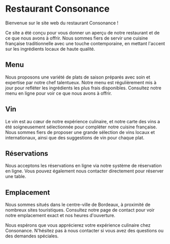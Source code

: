 # Restaurant Consonance

Bienvenue sur le site web du restaurant Consonance !

Ce site a été conçu pour vous donner un aperçu de notre restaurant et de ce que nous avons à offrir. Nous sommes fiers de servir une cuisine française traditionnelle avec une touche contemporaine, en mettant l'accent sur les ingrédients locaux de haute qualité.

## Menu

Nous proposons une variété de plats de saison préparés avec soin et expertise par notre chef talentueux. Notre menu est régulièrement mis à jour pour refléter les ingrédients les plus frais disponibles. Consultez notre menu en ligne pour voir ce que nous avons à offrir.

## Vin

Le vin est au cœur de notre expérience culinaire, et notre carte des vins a été soigneusement sélectionnée pour compléter notre cuisine française. Nous sommes fiers de proposer une grande sélection de vins locaux et internationaux, ainsi que des suggestions de vin pour chaque plat.

## Réservations

Nous acceptons les réservations en ligne via notre système de réservation en ligne. Vous pouvez également nous contacter directement pour réserver une table.

## Emplacement

Nous sommes situés dans le centre-ville de Bordeaux, à proximité de nombreux sites touristiques. Consultez notre page de contact pour voir notre emplacement exact et nos heures d'ouverture.

Nous espérons que vous apprécierez votre expérience culinaire chez Consonance. N'hésitez pas à nous contacter si vous avez des questions ou des demandes spéciales.

